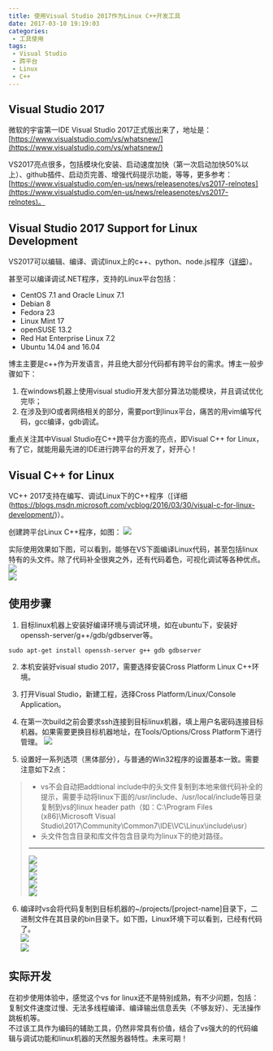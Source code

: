 ```yaml
---
title: 使用Visual Studio 2017作为Linux C++开发工具
date: 2017-03-10 19:19:03
categories:
 - 工具使用
tags:
 - Visual Studio
 - 跨平台
 - Linux
 - C++
---
```


## Visual Studio 2017

微软的宇宙第一IDE Visual Studio 2017正式版出来了，地址是：[https://www.visualstudio.com/vs/whatsnew/](https://www.visualstudio.com/vs/whatsnew/)

VS2017亮点很多，包括模块化安装、启动速度加快（第一次启动加快50%以上）、github插件、启动页完善、增强代码提示功能，等等，更多参考：[https://www.visualstudio.com/en-us/news/releasenotes/vs2017-relnotes](https://www.visualstudio.com/en-us/news/releasenotes/vs2017-relnotes)。

## Visual Studio 2017 Support for Linux Development
VS2017可以编辑、编译、调试linux上的c++、python、node.js程序（[详细](https://www.visualstudio.com/en-us/productinfo/vs2017-compatibility-vs#a-iddeveloplinux-avisual-studio-2017-support-for-linux-development)）。  

甚至可以编译调试.NET程序，支持的Linux平台包括：
* CentOS 7.1 and Oracle Linux 7.1
* Debian 8
* Fedora 23
* Linux Mint 17
* openSUSE 13.2
* Red Hat Enterprise Linux 7.2
* Ubuntu 14.04 and 16.04

博主主要是c++作为开发语言，并且绝大部分代码都有跨平台的需求。博主一般步骤如下：
1. 在windows机器上使用visual studio开发大部分算法功能模块，并且调试优化完毕；
2. 在涉及到IO或者网络相关的部分，需要port到linux平台，痛苦的用vim编写代码，gcc编译，gdb调试。

重点关注其中Visual Studio在C++跨平台方面的亮点，即Visual C++ for Linux，有了它，就能用最先进的IDE进行跨平台的开发了，好开心！

## Visual C++ for Linux
VC++ 2017支持在编写、调试Linux下的C++程序（[详细(https://blogs.msdn.microsoft.com/vcblog/2016/03/30/visual-c-for-linux-development/)）。

创建跨平台Linux C++程序，如图：
![](./LinuxFirstProject.gif)  

实际使用效果如下图，可以看到，能够在VS下面编译Linux代码，甚至包括linux特有的头文件。除了代码补全很爽之外，还有代码着色，可视化调试等各种优点。
![](./vs_linux.png)  
![](./memory_registers_page.png)  

## 使用步骤
1. 目标linux机器上安装好编译环境与调试环境，如在ubuntu下，安装好openssh-server/g++/gdb/gdbserver等。
```
sudo apt-get install openssh-server g++ gdb gdbserver
```

2. 本机安装好visual studio 2017，需要选择安装Cross Platform Linux C++环境。

3. 打开Visual Studio，新建工程，选择Cross Platform/Linux/Console Application。

4. 在第一次build之前会要求ssh连接到目标linux机器，填上用户名密码连接目标机器。如果需要更换目标机器地址，在Tools/Options/Cross Platform下进行管理。
![](./setting_platform.png)  

5. 设置好一系列选项（黑体部分），与普通的Win32程序的设置基本一致。需要注意如下2点：
> * vs不会自动把addtional include中的头文件复制到本地来做代码补全的提示，需要手动将linux下面的/usr/include、/usr/local/include等目录复制到vs的linux header path（如：C:\Program Files (x86)\Microsoft Visual Studio\2017\Community\Common7\IDE\VC\Linux\include\usr）
> * 头文件包含目录和库文件包含目录均为linux下的绝对路径。  
> ---
> ![](./property_page_1.png)  
> ![](./property_page_2.png)  
> ![](./property_page_3.png)  
> ![](./property_page_4.png)  
> ![](./property_page_5.png)  

6. 编译时vs会将代码复制到目标机器的~/projects/[project-name]目录下，二进制文件在其目录的bin目录下。如下图，Linux环境下可以看到，已经有代码了。  
![](./linux_platform_tree.png)  
![](./linux_platform.png)  

## 实际开发
在初步使用体验中，感觉这个vs for linux还不是特别成熟，有不少问题，包括：复制文件速度过慢、无法多线程编译、编译输出信息丢失（不够友好）、无法操作跳板机等。  
不过该工具作为编码的辅助工具，仍然非常具有价值，结合了vs强大的的代码编辑与调试功能和linux机器的天然服务器特性。未来可期！
